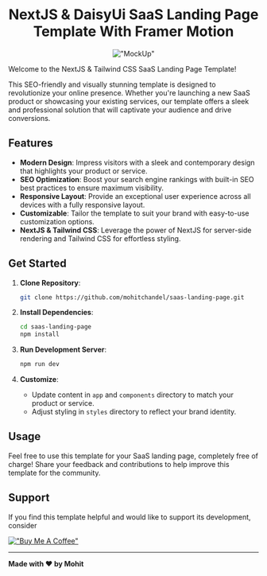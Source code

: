 <div align="center">

# NextJS & DaisyUi SaaS Landing Page Template With Framer Motion

!["MockUp"](https://raw.githubusercontent.com/mohitchandel/saas-landing-page/main/public/images/mockup/mockup.png)

</div>

Welcome to the NextJS & Tailwind CSS SaaS Landing Page Template!

This SEO-friendly and visually stunning template is designed to revolutionize your online presence. Whether you're launching a new SaaS product or showcasing your existing services, our template offers a sleek and professional solution that will captivate your audience and drive conversions.

## Features

- **Modern Design**: Impress visitors with a sleek and contemporary design that highlights your product or service.
- **SEO Optimization**: Boost your search engine rankings with built-in SEO best practices to ensure maximum visibility.
- **Responsive Layout**: Provide an exceptional user experience across all devices with a fully responsive layout.
- **Customizable**: Tailor the template to suit your brand with easy-to-use customization options.
- **NextJS & Tailwind CSS**: Leverage the power of NextJS for server-side rendering and Tailwind CSS for effortless styling.

## Get Started

1. **Clone Repository**:

   ```bash
   git clone https://github.com/mohitchandel/saas-landing-page.git
   ```

2. **Install Dependencies**:

   ```bash
   cd saas-landing-page
   npm install
   ```

3. **Run Development Server**:

   ```bash
   npm run dev
   ```

4. **Customize**:
   - Update content in `app` and `components` directory to match your product or service.
   - Adjust styling in `styles` directory to reflect your brand identity.

## Usage

Feel free to use this template for your SaaS landing page, completely free of charge! Share your feedback and contributions to help improve this template for the community.

## Support

If you find this template helpful and would like to support its development, consider

[!["Buy Me A Coffee"](https://www.buymeacoffee.com/assets/img/custom_images/orange_img.png)](https://www.buymeacoffee.com/mohitchandel)

---

**Made with ❤️ by Mohit**
